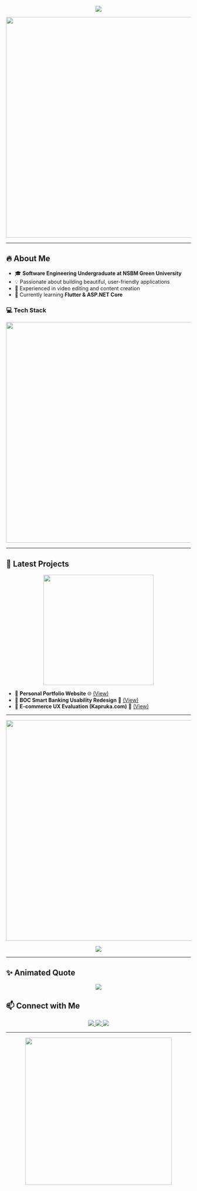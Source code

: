 <p align="center">
  <img src="https://readme-typing-svg.herokuapp.com?size=36&duration=3000&color=FF5733&center=true&vCenter=true&multiline=true&lines=%F0%9F%92%A1+Hey+there,+I'm+Janethra!+%F0%9F%91%8B;🚀+Software+Engineer+%7C+UI%2FUX+Designer+%7C+Video+Editor;🎨+Creative+Thinker+%7C+Tech+Enthusiast;🔥+Turning+Ideas+into+Reality!" />
</p>

<p align="center">
  <img src="https://media.giphy.com/media/3o7abKhOpu0NwenH3O/giphy.gif" width="600">
</p>

---

## 🔥 About Me
- 🎓 **Software Engineering Undergraduate at NSBM Green University**
- 💡 Passionate about building beautiful, user-friendly applications
- 🎥 Experienced in video editing and content creation
- 🚀 Currently learning **Flutter & ASP.NET Core**

### 💻 Tech Stack
<p align="center">
  <img src="https://skillicons.dev/icons?i=html,css,js,react,flutter,figma,xd,adobe,cpp,cs,dotnet,python" width="600">
</p>

---

## 🚀 Latest Projects

<p align="center">
  <img src="https://media.giphy.com/media/JIX9t2j0ZTN9S/giphy.gif" width="300">
</p>

- 🔹 **Personal Portfolio Website** 🌐 [(View)](https://github.com/your-portfolio-link)
- 🔹 **BOC Smart Banking Usability Redesign** 📲 [(View)](https://github.com/your-boc-project-link)
- 🔹 **E-commerce UX Evaluation (Kapruka.com)** 🛒 [(View)](https://github.com/your-kapruka-project-link)

---

<p align="center">
  <img src="https://github-readme-stats.vercel.app/api?username=Janethra&show_icons=true&theme=tokyonight" width="600">
</p>

<p align="center">
  <img src="https://github-profile-trophy.vercel.app/?username=Janethra&theme=dracula&no-bg=true&margin-w=15" />
</p>

---

## ✨ Animated Quote
<p align="center">
  <img src="https://readme-typing-svg.herokuapp.com?font=Fira+Code&size=22&pause=1000&color=36BCF7&center=true&width=700&lines=%E2%9C%A8+Code+is+like+humor.+When+you+have+to+explain+it,+it's+bad.;%F0%9F%94%A5+Keep+pushing+boundaries,+keep+innovating!;%F0%9F%8C%9F+Strive+for+progress,+not+perfection!" />
</p>

## 📫 Connect with Me
<p align="center">
  <a href="https://linkedin.com/in/your-profile">
    <img src="https://img.shields.io/badge/-LinkedIn-blue?style=flat-square&logo=linkedin&logoColor=white">
  </a>
  <a href="https://twitter.com/your-profile">
    <img src="https://img.shields.io/badge/-Twitter-blue?style=flat-square&logo=twitter&logoColor=white">
  </a>
  <a href="https://github.com/Janethra">
    <img src="https://img.shields.io/badge/-GitHub-333?style=flat-square&logo=github&logoColor=white">
  </a>
</p>

---

<p align="center">
  <img src="https://media.giphy.com/media/13UZisxBxkjPwI/giphy.gif" width="400">
</p>

